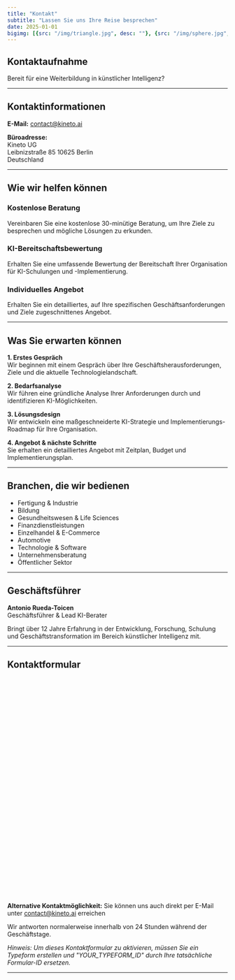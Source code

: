```yaml
---
title: "Kontakt"
subtitle: "Lassen Sie uns Ihre Reise besprechen"
date: 2025-01-01
bigimg: [{src: "/img/triangle.jpg", desc: ""}, {src: "/img/sphere.jpg", desc: ""}, {src: "/img/hexagon.jpg", desc: ""}]
---
```


## Kontaktaufnahme

Bereit für eine Weiterbildung in künstlicher Intelligenz?

---

## Kontaktinformationen

**E-Mail:** contact@kineto.ai  

**Büroadresse:**  
Kineto UG  
Leibnizstraße 85
10625 Berlin  
Deutschland


---

## Wie wir helfen können

###  **Kostenlose Beratung**
Vereinbaren Sie eine kostenlose 30-minütige Beratung, um Ihre Ziele zu besprechen und mögliche Lösungen zu erkunden.

###  **KI-Bereitschaftsbewertung**
Erhalten Sie eine umfassende Bewertung der Bereitschaft Ihrer Organisation für KI-Schulungen und -Implementierung.

###  **Individuelles Angebot**
Erhalten Sie ein detailliertes, auf Ihre spezifischen Geschäftsanforderungen und Ziele zugeschnittenes Angebot.

---

## Was Sie erwarten können

**1. Erstes Gespräch**  
Wir beginnen mit einem Gespräch über Ihre Geschäftsherausforderungen, Ziele und die aktuelle Technologielandschaft.

**2. Bedarfsanalyse**  
Wir führen eine gründliche Analyse Ihrer Anforderungen durch und identifizieren KI-Möglichkeiten.

**3. Lösungsdesign**  
Wir entwickeln eine maßgeschneiderte KI-Strategie und Implementierungs-Roadmap für Ihre Organisation.

**4. Angebot & nächste Schritte**  
Sie erhalten ein detailliertes Angebot mit Zeitplan, Budget und Implementierungsplan.

---

## Branchen, die wir bedienen

- Fertigung & Industrie
- Bildung
- Gesundheitswesen & Life Sciences
- Finanzdienstleistungen
- Einzelhandel & E-Commerce
- Automotive
- Technologie & Software
- Unternehmensberatung
- Öffentlicher Sektor

---

## Geschäftsführer

**Antonio Rueda-Toicen**  
Geschäftsführer & Lead KI-Berater

Bringt über 12 Jahre Erfahrung in der Entwicklung, Forschung, Schulung und Geschäftstransformation im Bereich künstlicher Intelligenz mit.


---

## Kontaktformular

<div class="typeform-widget-container">
  <div data-tf-widget="YOUR_TYPEFORM_ID" 
       data-tf-opacity="0" 
       data-tf-hide-headers 
       data-tf-hide-footer 
       data-tf-auto-focus 
       style="width:100%;height:500px;">
  </div>
  <script src="//embed.typeform.com/next/embed.js"></script>
</div>

<div class="form-footer">
  <p><strong>Alternative Kontaktmöglichkeit:</strong> Sie können uns auch direkt per E-Mail unter <a href="mailto:contact@kineto.ai">contact@kineto.ai</a> erreichen</p>
  <p>Wir antworten normalerweise innerhalb von 24 Stunden während der Geschäftstage.</p>
  <p><em>Hinweis: Um dieses Kontaktformular zu aktivieren, müssen Sie ein Typeform erstellen und "YOUR_TYPEFORM_ID" durch Ihre tatsächliche Formular-ID ersetzen.</em></p>
</div>

---